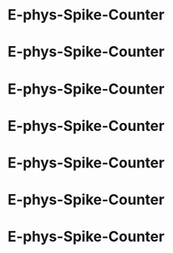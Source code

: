 # E-phys-Spike-Counter
# E-phys-Spike-Counter
# E-phys-Spike-Counter
# E-phys-Spike-Counter
# E-phys-Spike-Counter
# E-phys-Spike-Counter
# E-phys-Spike-Counter

